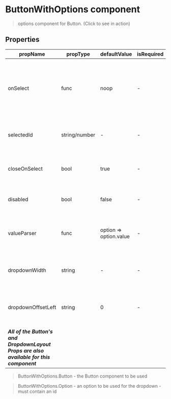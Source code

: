 # ButtonWithOptions component

> options component for Button. (Click to see in action)

## Properties

| propName | propType | defaultValue | isRequired | description |
|----------|----------|--------------|------------|-------------|
| onSelect | func | noop | - | Callback when the user selects one of the selections. Called with the selection. |
| selectedId | string/number | - | - | The id of the selected option in the list |
| closeOnSelect | bool | true | - | Should the options container close on selection |
| disabled | bool | false | - |  when set to true this component is disabled |
| valueParser | func | option => option.value | - | function that extracts the value from an option |
| dropdownWidth | string | - | - | An optional custom width for the dropdown |
| dropdownOffsetLeft | string | 0 | - | Am optional horizontal offset to the dropdown | 
| ***All of the Button's and DropdownLayout Props are also available for this component*** | | | | |

> ButtonWithOptions.Button - the Button component to be used

> ButtonWithOptions.Option - an option to be used for the dropdown - must contain an id